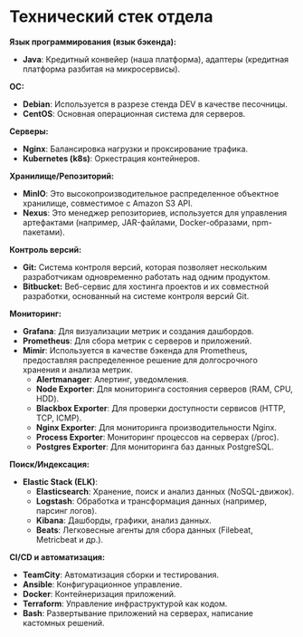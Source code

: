 # Технический стек отдела

**Язык программирования (язык бэкенда):**
- **Java**: Кредитный конвейер (наша платформа), адаптеры (кредитная платформа разбитая на микросервисы).

**ОС:**
- **Debian**: Используется в разрезе стенда DEV в качестве песочницы.
- **CentOS**: Основная операционная система для серверов.

**Серверы:**
- **Nginx**: Балансировка нагрузки и проксирование трафика.
- **Kubernetes (k8s)**: Оркестрация контейнеров.

**Хранилище/Репозиторий:**
- **MinIO**: Это высокопроизводительное распределенное объектное хранилище, совместимое с Amazon S3 API.
- **Nexus**: Это менеджер репозиториев, используется для управления артефактами (например, JAR-файлами, Docker-образами, npm-пакетами).

**Контроль версий:**
- **Git:** Система контроля версий, которая позволяет нескольким разработчикам одновременно работать над одним продуктом.
- **Bitbucket:** Веб-сервис для хостинга проектов и их совместной разработки, основанный на системе контроля версий Git.

**Мониторинг:**
- **Grafana**: Для визуализации метрик и создания дашбордов.
- **Prometheus**: Для сбора метрик с серверов и приложений.
- **Mimir**: Используется в качестве бэкенда для Prometheus, предоставляя распределенное решение для долгосрочного хранения и анализа метрик.
  - **Alertmanager**: Алертинг, уведомления.
  - **Node Exporter**: Для мониторинга состояния серверов (RAM, CPU, HDD).
  - **Blackbox Exporter**: Для проверки доступности сервисов (HTTP, TCP, ICMP).
  - **Nginx Exporter**: Для мониторинга производительности Nginx.
  - **Process Exporter**: Мониторинг процессов на серверах (/proc).
  - **Postgres Exporter**: Для мониторинга баз данных PostgreSQL.

**Поиск/Индексация:**
- **Elastic Stack (ELK)**:
  - **Elasticsearch**:	Хранение, поиск и анализ данных (NoSQL-движок).
  - **Logstash**:	Обработка и трансформация данных (например, парсинг логов).
  - **Kibana**:	Дашборды, графики, анализ данных.
  - **Beats**:	Легковесные агенты для сбора данных (Filebeat, Metricbeat и др.).

**CI/CD и автоматизация:**
- **TeamCity**: Автоматизация сборки и тестирования.
- **Ansible**: Конфигурационное управление.
- **Docker**: Контейнеризация приложений.
- **Terraform**: Управление инфраструктурой как кодом.
- **Bash**: Развертывание приложений на серверах, написание кастомных решений.
